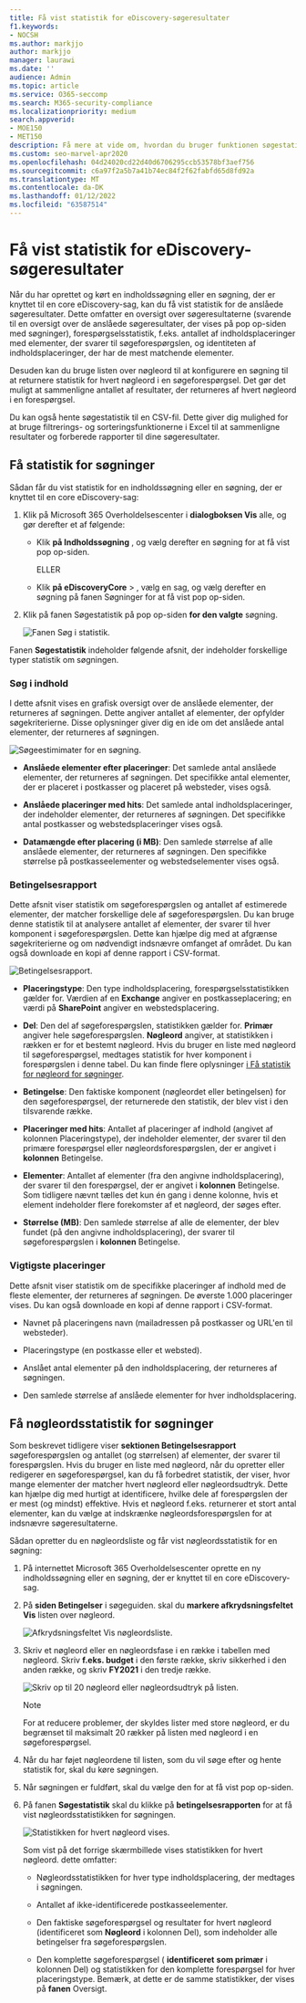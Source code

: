 ```yaml
---
title: Få vist statistik for eDiscovery-søgeresultater
f1.keywords:
- NOCSH
ms.author: markjjo
author: markjjo
manager: laurawi
ms.date: ''
audience: Admin
ms.topic: article
ms.service: O365-seccomp
ms.search: M365-security-compliance
ms.localizationpriority: medium
search.appverid:
- MOE150
- MET150
description: Få mere at vide om, hvordan du bruger funktionen søgestatistik til at vise statistik for indholdssøgninger og -søgninger, der er knyttet til en grundlæggende eDiscovery-sag Microsoft 365 Overholdelsescenter.
ms.custom: seo-marvel-apr2020
ms.openlocfilehash: 04d24020cd22d40d6706295ccb53578bf3aef756
ms.sourcegitcommit: c6a97f2a5b7a41b74ec84f2f62fabfd65d8fd92a
ms.translationtype: MT
ms.contentlocale: da-DK
ms.lasthandoff: 01/12/2022
ms.locfileid: "63587514"
---
```

# <a name="view-statistics-for-ediscovery-search-results"></a>Få vist statistik for eDiscovery-søgeresultater

Når du har oprettet og kørt en indholdssøgning eller en søgning, der er knyttet til en core eDiscovery-sag, kan du få vist statistik for de anslåede søgeresultater. Dette omfatter en oversigt over søgeresultaterne (svarende til en oversigt over de anslåede søgeresultater, der vises på pop op-siden med søgninger), forespørgselsstatistik, f.eks. antallet af indholdsplaceringer med elementer, der svarer til søgeforespørgslen, og identiteten af indholdsplaceringer, der har de mest matchende elementer.
  
Desuden kan du bruge listen over nøgleord til at konfigurere en søgning til at returnere statistik for hvert nøgleord i en søgeforespørgsel. Det gør det muligt at sammenligne antallet af resultater, der returneres af hvert nøgleord i en forespørgsel.
  
Du kan også hente søgestatistik til en CSV-fil. Dette giver dig mulighed for at bruge filtrerings- og sorteringsfunktionerne i Excel til at sammenligne resultater og forberede rapporter til dine søgeresultater.
  
## <a name="get-statistics-for-searches"></a>Få statistik for søgninger

Sådan får du vist statistik for en indholdssøgning eller en søgning, der er knyttet til en core eDiscovery-sag:
  
1. Klik på Microsoft 365 Overholdelsescenter i **dialogboksen Vis** alle, og gør derefter et af følgende:

   - Klik **på Indholdssøgning** , og vælg derefter en søgning for at få vist pop op-siden.

     ELLER

   - Klik **på eDiscoveryCore** > , vælg en sag, og vælg derefter en søgning på  fanen Søgninger for at få vist pop op-siden.

2. Klik på fanen Søgestatistik på pop op-siden **for den valgte** søgning.
  
   ![Fanen Søg i statistik.](../media/SearchStatistics1.png)

Fanen **Søgestatistik** indeholder følgende afsnit, der indeholder forskellige typer statistik om søgningen.

### <a name="search-content"></a>Søg i indhold

I dette afsnit vises en grafisk oversigt over de anslåede elementer, der returneres af søgningen. Dette angiver antallet af elementer, der opfylder søgekriterierne. Disse oplysninger giver dig en ide om det anslåede antal elementer, der returneres af søgningen.

![Søgeestimimater for en søgning.](../media/SearchContentReport.png)

- **Anslåede elementer efter placeringer**: Det samlede antal anslåede elementer, der returneres af søgningen. Det specifikke antal elementer, der er placeret i postkasser og placeret på websteder, vises også.

- **Anslåede placeringer med hits**: Det samlede antal indholdsplaceringer, der indeholder elementer, der returneres af søgningen. Det specifikke antal postkasser og webstedsplaceringer vises også.

- **Datamængde efter placering (i MB)**: Den samlede størrelse af alle anslåede elementer, der returneres af søgningen. Den specifikke størrelse på postkasseelementer og webstedselementer vises også.

### <a name="condition-report"></a>Betingelsesrapport

Dette afsnit viser statistik om søgeforespørgslen og antallet af estimerede elementer, der matcher forskellige dele af søgeforespørgslen. Du kan bruge denne statistik til at analysere antallet af elementer, der svarer til hver komponent i søgeforespørgslen. Dette kan hjælpe dig med at afgrænse søgekriterierne og om nødvendigt indsnævre omfanget af området. Du kan også downloade en kopi af denne rapport i CSV-format.

![Betingelsesrapport.](../media/SearchContentReportNoKeywordList.png)

- **Placeringstype**: Den type indholdsplacering, forespørgselsstatistikken gælder for. Værdien af en **Exchange** angiver en postkasseplacering; en værdi på **SharePoint** angiver en webstedsplacering.

- **Del**: Den del af søgeforespørgslen, statistikken gælder for. **Primær** angiver hele søgeforespørgslen. **Nøgleord** angiver, at statistikken i rækken er for et bestemt nøgleord. Hvis du bruger en liste med nøgleord til søgeforespørgsel, medtages statistik for hver komponent i forespørgslen i denne tabel. Du kan finde flere oplysninger [i Få statistik for nøgleord for søgninger](#get-keyword-statistics-for-searches).

- **Betingelse**: Den faktiske komponent (nøgleordet eller betingelsen) for den søgeforespørgsel, der returnerede den statistik, der blev vist i den tilsvarende række.

- **Placeringer med hits**: Antallet af placeringer af indhold (angivet af kolonnen Placeringstype),  der indeholder elementer, der svarer til den primære forespørgsel eller nøgleordsforespørgslen, der er angivet i **kolonnen** Betingelse.

- **Elementer**: Antallet af elementer (fra den angivne indholdsplacering), der svarer til den forespørgsel, der er angivet i **kolonnen** Betingelse. Som tidligere nævnt tælles det kun én gang i denne kolonne, hvis et element indeholder flere forekomster af et nøgleord, der søges efter.

- **Størrelse (MB)**: Den samlede størrelse af alle de elementer, der blev fundet (på den angivne indholdsplacering), der svarer til søgeforespørgslen i **kolonnen** Betingelse.

### <a name="top-locations"></a>Vigtigste placeringer

Dette afsnit viser statistik om de specifikke placeringer af indhold med de fleste elementer, der returneres af søgningen. De øverste 1.000 placeringer vises. Du kan også downloade en kopi af denne rapport i CSV-format.

- Navnet på placeringens navn (mailadressen på postkasser og URL'en til websteder).

- Placeringstype (en postkasse eller et websted).

- Anslået antal elementer på den indholdsplacering, der returneres af søgningen.

- Den samlede størrelse af anslåede elementer for hver indholdsplacering.

## <a name="get-keyword-statistics-for-searches"></a>Få nøgleordsstatistik for søgninger

Som beskrevet tidligere viser **sektionen Betingelsesrapport** søgeforespørgslen og antallet (og størrelsen) af elementer, der svarer til forespørgslen. Hvis du bruger en liste med nøgleord, når du opretter eller redigerer en søgeforespørgsel, kan du få forbedret statistik, der viser, hvor mange elementer der matcher hvert nøgleord eller nøgleordsudtryk. Dette kan hjælpe dig med hurtigt at identificere, hvilke dele af forespørgslen der er mest (og mindst) effektive. Hvis et nøgleord f.eks. returnerer et stort antal elementer, kan du vælge at indskrænke nøgleordsforespørgslen for at indsnævre søgeresultaterne.

Sådan opretter du en nøgleordsliste og får vist nøgleordsstatistik for en søgning:
  
1. På internettet Microsoft 365 Overholdelsescenter oprette en ny indholdssøgning eller en søgning, der er knyttet til en core eDiscovery-sag.

2. På **siden Betingelser** i søgeguiden. skal du **markere afkrydsningsfeltet Vis** listen over nøgleord.

   ![Afkrydsningsfeltet Vis nøgleordsliste.](../media/SearchKeywordsList1.png)

3. Skriv et nøgleord eller en nøgleordsfase i en række i tabellen med nøgleord. Skriv **f.eks. budget** i den første række,  skriv sikkerhed i den anden række, og skriv **FY2021** i den tredje række.

   ![Skriv op til 20 nøgleord eller nøgleordsudtryk på listen.](../media/SearchKeywordsList2.png)

   > [!NOTE]
   > For at reducere problemer, der skyldes lister med store nøgleord, er du begrænset til maksimalt 20 rækker på listen med nøgleord i en søgeforespørgsel.

4. Når du har føjet nøgleordene til listen, som du vil søge efter og hente statistik for, skal du køre søgningen.

5. Når søgningen er fuldført, skal du vælge den for at få vist pop op-siden.

6. På fanen **Søgestatistik** skal du klikke på **betingelsesrapporten** for at få vist nøgleordsstatistikken for søgningen.

    ![Statistikken for hvert nøgleord vises.](../media/SearchKeywordsList3.png)
  
    Som vist på det forrige skærmbillede vises statistikken for hvert nøgleord. dette omfatter:

    - Nøgleordsstatistikken for hver type indholdsplacering, der medtages i søgningen.

    - Antallet af ikke-identificerede postkasseelementer.

    - Den faktiske søgeforespørgsel og resultater for hvert nøgleord (identificeret som  **Nøgleord** i kolonnen Del), som indeholder alle betingelser fra søgeforespørgslen.

    - Den komplette søgeforespørgsel ( **identificeret** **som primær** i kolonnen Del) og statistikken for den komplette forespørgsel for hver placeringstype. Bemærk, at dette er de samme statistikker, der vises på **fanen** Oversigt.
